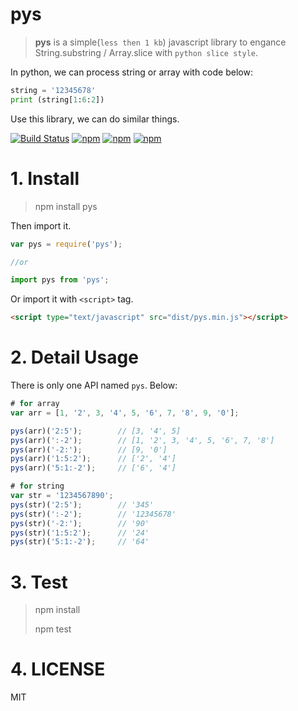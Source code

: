 # pys

> **pys** is a simple(`less then 1 kb`) javascript library to engance String.substring / Array.slice with `python slice style`.

In python, we can process string or array with code below:

```py
string = '12345678'
print (string[1:6:2])
```

Use this library, we can do similar things.

[![Build Status](https://travis-ci.org/hustcc/pys.svg?branch=master)](https://travis-ci.org/hustcc/pys) [![npm](https://img.shields.io/npm/v/pys.svg?style=flat-square)](https://www.npmjs.com/package/pys) [![npm](https://img.shields.io/npm/dt/pys.svg?style=flat-square)](https://www.npmjs.com/package/pys) [![npm](https://img.shields.io/npm/l/pys.svg?style=flat-square)](https://www.npmjs.com/package/pys)


# 1. Install

> npm install pys

Then import it.

```js
var pys = require('pys');

//or

import pys from 'pys';
```

Or import it with `<script>` tag.

```html
<script type="text/javascript" src="dist/pys.min.js"></script>
```


# 2. Detail Usage

There is only one API named `pys`. Below:

```js
# for array
var arr = [1, '2', 3, '4', 5, '6', 7, '8', 9, '0'];

pys(arr)('2:5');  		// [3, '4', 5]
pys(arr)(':-2');  		// [1, '2', 3, '4', 5, '6', 7, '8']
pys(arr)('-2:');  		// [9, '0']
pys(arr)('1:5:2');  	// ['2', '4']
pys(arr)('5:1:-2');  	// ['6', '4']

# for string
var str = '1234567890';
pys(str)('2:5');  		// '345'
pys(str)(':-2');  		// '12345678'
pys(str)('-2:');  		// '90'
pys(str)('1:5:2');  	// '24'
pys(str)('5:1:-2');  	// '64'

```


# 3. Test

> npm install
> 
> npm test


# 4. LICENSE

MIT